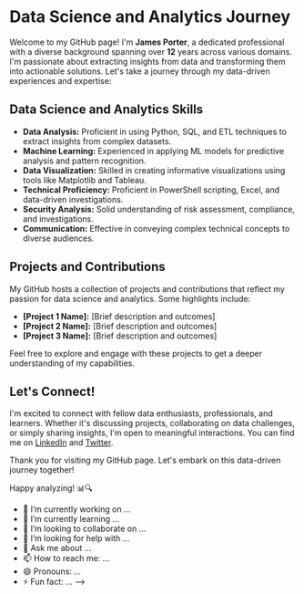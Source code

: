# Data Science and Analytics Journey

Welcome to my GitHub page! I'm **James Porter**, a dedicated professional with a diverse background spanning over **12** years across various domains. I'm passionate about extracting insights from data and transforming them into actionable solutions. Let's take a journey through my data-driven experiences and expertise:

## Data Science and Analytics Skills

- **Data Analysis:** Proficient in using Python, SQL, and ETL techniques to extract insights from complex datasets.
- **Machine Learning:** Experienced in applying ML models for predictive analysis and pattern recognition.
- **Data Visualization:** Skilled in creating informative visualizations using tools like Matplotlib and Tableau.
- **Technical Proficiency:** Proficient in PowerShell scripting, Excel, and data-driven investigations.
- **Security Analysis:** Solid understanding of risk assessment, compliance, and investigations.
- **Communication:** Effective in conveying complex technical concepts to diverse audiences.

## Projects and Contributions

My GitHub hosts a collection of projects and contributions that reflect my passion for data science and analytics. Some highlights include:

- **[Project 1 Name]:** [Brief description and outcomes]
- **[Project 2 Name]:** [Brief description and outcomes]
- **[Project 3 Name]:** [Brief description and outcomes]

Feel free to explore and engage with these projects to get a deeper understanding of my capabilities.

## Let's Connect!

I'm excited to connect with fellow data enthusiasts, professionals, and learners. Whether it's discussing projects, collaborating on data challenges, or simply sharing insights, I'm open to meaningful interactions. You can find me on [LinkedIn](https://www.linkedin.com/in/yourusername) and [Twitter](https://twitter.com/yourusername).

Thank you for visiting my GitHub page. Let's embark on this data-driven journey together!

Happy analyzing! 📊🔍


- 🔭 I’m currently working on ...
- 🌱 I’m currently learning ...
- 👯 I’m looking to collaborate on ...
- 🤔 I’m looking for help with ...
- 💬 Ask me about ...
- 📫 How to reach me: ...
- 😄 Pronouns: ...
- ⚡ Fun fact: ...
-->
